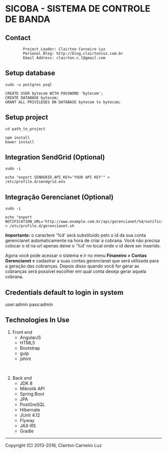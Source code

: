 SICOBA - SISTEMA DE CONTROLE DE BANDA
=====================================

Contact
-------

            Project Leader: Clairton Carneiro Luz
            Personal Blog: http://blog.clairtonluz.com.br
            Email Address: clairton.c.l@gmail.com

Setup database
--------------
```shell
sudo -u postgres psql

CREATE USER bytecom WITH PASSWORD 'bytecom';
CREATE DATABASE bytecom;
GRANT ALL PRIVILEGES ON DATABASE bytecom to bytecom;
```

Setup project
-------------
```shell
cd path_to_project

npm install
bower install

```

Integration SendGrid (Optional)
-------------
```shell
sudo -i

echo "export SENDGRID_API_KEY='YOUR API KEY'" > /etc/profile.d/sendgrid.env
```

Integração Gerencianet (Optional)
---------------------------------------
```shell
sudo -i

echo "export NOTIFICATION_URL='http://www.example.com.br/api/gerencianet/%d/notification';" > /etc/profile.d/gerencianet.sh

```
**Importante:** o caractere '%d' será substituido pelo o id da sua conta gerencianet automaticamente na hora de criar a cobrana. Você não precisa colocar o id na url apenas deixe o '%d' no local onde o id deve ser inserido.

Agora você pode acessar o sistema e ir no menu **Finaneiro > Contas Gerencianet** e cadastrar a suas contas gerencianet que será utilizada para a geração das cobranças. Depois disso quando você for gerar as cobranças será possível escolher em qual conta deseja gerar aquela cobrana.

Credentials default to login in system
--------------------------------------
user:admin
pass:admin

Technologies In Use
-------------------

1. Front end
    - AngularJS
    - HTML5
    - Bootstrap
    - gulp
    - jshint
<br/>

2. Back end
    - JDK 8
    - Mikrotik API
    - Spring Boot
    - JPA
    - PostGreSQL
    - Hibernate
    - JUnit 4.12
    - Flyway
    - JAX-RS
    - Gradle


--------------------------------------------
Copyright (C) 2013-2016, Clairton Carneiro Luz
